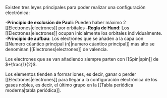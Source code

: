 
Existen tres leyes principales para poder realizar una configuración electrónica: 

-**Principio de exclusión de Pauli**: Pueden haber máximo 2 [[Electrones|electrones]] por orbitales 
-**Regla de Hund**: Los [[Electrones|electrones]] ocupan inicialmente los orbitales individualmente. 
-**Principio de aufbau**: Los electrones que se añaden a la capa con [[Numero cúantico principal (n)|numero cúantico principal]] más alto se denominan [[Electrones|electrones]] de valencia. 

Los electrones que se van añadiendo siempre parten con [[Spin|spin]] de $+\frac{1}{2}$.  

Los elementos tienden a formar iones, es decir, ganar o perder [[Electrones|electrones]] para llegar a la configuración electrónica de los gases nobles, es decir, el último grupo en la [[Tabla periódica moderna|tabla periódica]].  